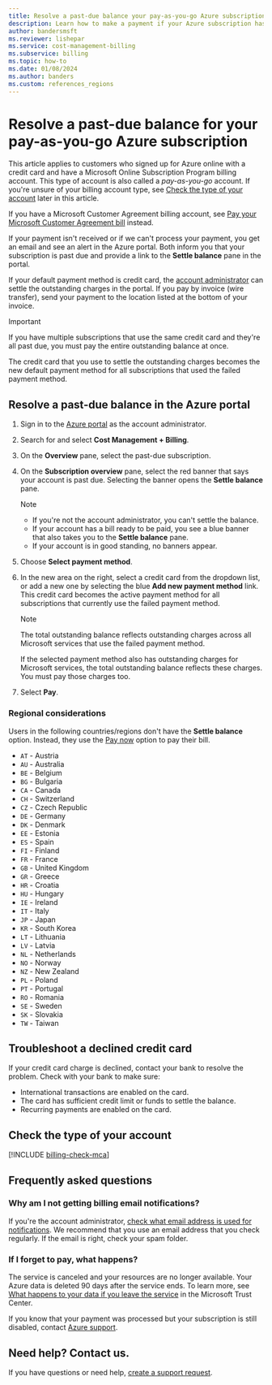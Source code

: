 ```yaml
---
title: Resolve a past-due balance your pay-as-you-go Azure subscription
description: Learn how to make a payment if your Azure subscription has a past-due balance.
author: bandersmsft
ms.reviewer: lishepar
ms.service: cost-management-billing
ms.subservice: billing
ms.topic: how-to
ms.date: 01/08/2024
ms.author: banders
ms.custom: references_regions
---
```


# Resolve a past-due balance for your pay-as-you-go Azure subscription

This article applies to customers who signed up for Azure online with a credit card and have a Microsoft Online Subscription Program billing account. This type of account is also called a *pay-as-you-go* account. If you're unsure of your billing account type, see [Check the type of your account](#check-the-type-of-your-account) later in this article.

If you have a Microsoft Customer Agreement billing account, see [Pay your Microsoft Customer Agreement bill](../understand/pay-bill.md) instead.

If your payment isn't received or if we can't process your payment, you get an email and see an alert in the Azure portal. Both inform you that your subscription is past due and provide a link to the **Settle balance** pane in the portal.

If your default payment method is credit card, the [account administrator](add-change-subscription-administrator.md#whoisaa) can settle the outstanding charges in the portal. If you pay by invoice (wire transfer), send your payment to the location listed at the bottom of your invoice.

> [!IMPORTANT]
> If you have multiple subscriptions that use the same credit card and they're all past due, you must pay the entire outstanding balance at once.
>
> The credit card that you use to settle the outstanding charges becomes the new default payment method for all subscriptions that used the failed payment method.

## Resolve a past-due balance in the Azure portal

1. Sign in to the [Azure portal](https://portal.azure.com) as the account administrator.
1. Search for and select **Cost Management + Billing**.
1. On the **Overview** pane, select the past-due subscription.
1. On the **Subscription overview** pane, select the red banner that says your account is past due. Selecting the banner opens the **Settle balance** pane.

    > [!NOTE]
    > - If you're not the account administrator, you can't settle the balance.
    > - If your account has a bill ready to be paid, you see a blue banner that also takes you to the **Settle balance** pane.
    > - If your account is in good standing, no banners appear.
1. Choose **Select payment method**.
1. In the new area on the right, select a credit card from the dropdown list, or add a new one by selecting the blue **Add new payment method** link. This credit card becomes the active payment method for all subscriptions that currently use the failed payment method.

    > [!NOTE]
    > The total outstanding balance reflects outstanding charges across all Microsoft services that use the failed payment method.
    >
    > If the selected payment method also has outstanding charges for Microsoft services, the total outstanding balance reflects these charges. You must pay those charges too.
1. Select **Pay**.

### Regional considerations

Users in the following countries/regions don't have the **Settle balance** option. Instead, they use the [Pay now](../understand/pay-bill.md#pay-now-in-the-azure-portal) option to pay their bill.

- `AT` - Austria
- `AU` - Australia
- `BE` - Belgium
- `BG` - Bulgaria
- `CA` - Canada
- `CH` - Switzerland
- `CZ` - Czech Republic
- `DE` - Germany
- `DK` - Denmark
- `EE` - Estonia
- `ES` - Spain
- `FI` - Finland
- `FR` - France
- `GB` - United Kingdom
- `GR` - Greece
- `HR` - Croatia
- `HU` - Hungary
- `IE` - Ireland
- `IT` - Italy
- `JP` - Japan
- `KR` - South Korea
- `LT` - Lithuania
- `LV` - Latvia
- `NL` - Netherlands
- `NO` - Norway
- `NZ` - New Zealand
- `PL` - Poland
- `PT` - Portugal
- `RO` - Romania
- `SE` - Sweden
- `SK` - Slovakia
- `TW` - Taiwan

## Troubleshoot a declined credit card

If your credit card charge is declined, contact your bank to resolve the problem. Check with your bank to make sure:

- International transactions are enabled on the card.
- The card has sufficient credit limit or funds to settle the balance.
- Recurring payments are enabled on the card.

## Check the type of your account

[!INCLUDE [billing-check-mca](../../../includes/billing-check-account-type.md)]

## Frequently asked questions

### Why am I not getting billing email notifications?

If you're the account administrator, [check what email address is used for notifications](change-azure-account-profile.yml). We recommend that you use an email address that you check regularly. If the email is right, check your spam folder.

### If I forget to pay, what happens?

The service is canceled and your resources are no longer available. Your Azure data is deleted 90 days after the service ends. To learn more, see [What happens to your data if you leave the service](https://go.microsoft.com/fwLink/p/?LinkID=822930&clcid=0x409) in the Microsoft Trust Center.

If you know that your payment was processed but your subscription is still disabled, contact [Azure support](https://portal.azure.com/#blade/Microsoft_Azure_Support/HelpAndSupportBlade).

## Need help? Contact us.

If you have questions or need help, [create a support request](https://go.microsoft.com/fwlink/?linkid=2083458).
